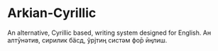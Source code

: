 # Arkian-Cyrillic
An alternative, Cyrillic based, writing system designed for English. Ан алтӯнәтив, сирилик бӓсд, ўрјтиң систәм фо̄р ӣңлиш.
